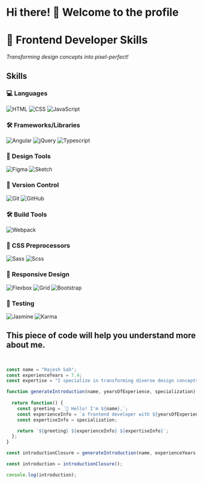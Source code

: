 # Hi there! 👋 Welcome to the profile



<h1 >🚀 Frontend Developer Skills</h1>

<p >
  <i>Transforming design concepts into pixel-perfect!</i>
</p>

## Skills

### 💻 Languages
![HTML](https://img.shields.io/badge/HTML5-E34F26?style=for-the-badge&logo=html5&logoColor=white)
![CSS](https://img.shields.io/badge/CSS3-1572B6?style=for-the-badge&logo=css3&logoColor=white)
![JavaScript](https://img.shields.io/badge/JavaScript-F7DF1E?style=for-the-badge&logo=javascript&logoColor=black)

### 🛠️ Frameworks/Libraries
![Angular](https://img.shields.io/badge/Angular-DD0031?style=for-the-badge&logo=angular&logoColor=white)
![jQuery](https://img.shields.io/badge/jQuery-0769AD?style=for-the-badge&logo=jquery&logoColor=white)
![Typescript](https://img.shields.io/badge/Typescript-3178C6?style=for-the-badge&logo=typescript&logoColor=white)

### 🎨 Design Tools
![Figma](https://img.shields.io/badge/Figma-F24E1E?style=for-the-badge&logo=figma&logoColor=white)
![Sketch](https://img.shields.io/badge/Sketch-F7B500?style=for-the-badge&logo=sketch&logoColor=white)

### 🧭 Version Control
![Git](https://img.shields.io/badge/Git-F05032?style=for-the-badge&logo=git&logoColor=white)
![GitHub](https://img.shields.io/badge/GitHub-181717?style=for-the-badge&logo=github&logoColor=white)

### 🛠️ Build Tools
![Webpack](https://img.shields.io/badge/Webpack-8DD6F9?style=for-the-badge&logo=webpack&logoColor=black)

### 🎨 CSS Preprocessors
![Sass](https://img.shields.io/badge/Sass-CC6699?style=for-the-badge&logo=sass&logoColor=white)
![Scss](https://img.shields.io/badge/Scss-CC6699?style=for-the-badge&logo=sass&logoColor=white)

### 📐 Responsive Design
![Flexbox](https://img.shields.io/badge/Flexbox-44A2FD?style=for-the-badge)
![Grid](https://img.shields.io/badge/Grid-29ABE2?style=for-the-badge)
![Bootstrap](https://img.shields.io/badge/Bootstrap-7952B3?style=for-the-badge&logo=bootstrap&logoColor=white)

### 🧪 Testing
![Jasmine](https://img.shields.io/badge/Jasmine-8A4182?style=for-the-badge)
![Karma](https://img.shields.io/badge/Karma-0D0C0C?style=for-the-badge)

## This piece of code will help you understand more about me.

```javascript


const name = "Rajesh Sah";
const experienceYears = 7.4;
const expertise = "I specialize in transforming diverse design concepts into pixel-perfect, adaptable, and scalable digital solutions for businesses. As a developer with over seven years of hands-on experience in UI development, I bring a wealth of expertise to the table. My core strengths lie in Angular and related UI frameworks, where I've honed my skills in crafting seamless user interfaces. I take pride in tackling complex problems, which is a fundamental aspect of my approach to web development. My proficiency extends to mastering web programming skills and a deep understanding of browser behavior, allowing me to create web applications that are both user-friendly and efficient";

function generateIntroduction(name, yearsOfExperience, specialization) {
 
  return function() {
    const greeting = `👋 Hello! I'm ${name},`;
    const experienceInfo = `a frontend developer with ${yearsOfExperience} years of hands-on experience in UI development.`;
    const expertiseInfo = specialization;

    return `${greeting} ${experienceInfo} ${expertiseInfo}`;
  };
}

const introductionClosure = generateIntroduction(name, experienceYears, expertise);

const introduction = introductionClosure();

console.log(introduction);
```
